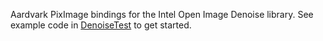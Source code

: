 Aardvark PixImage bindings for the Intel Open Image Denoise library. See example code in [DenoiseTest](https://github.com/aardvark-community/Aardvark.OpenImageDenoise/tree/master/src/DenoiseTest) to get started.